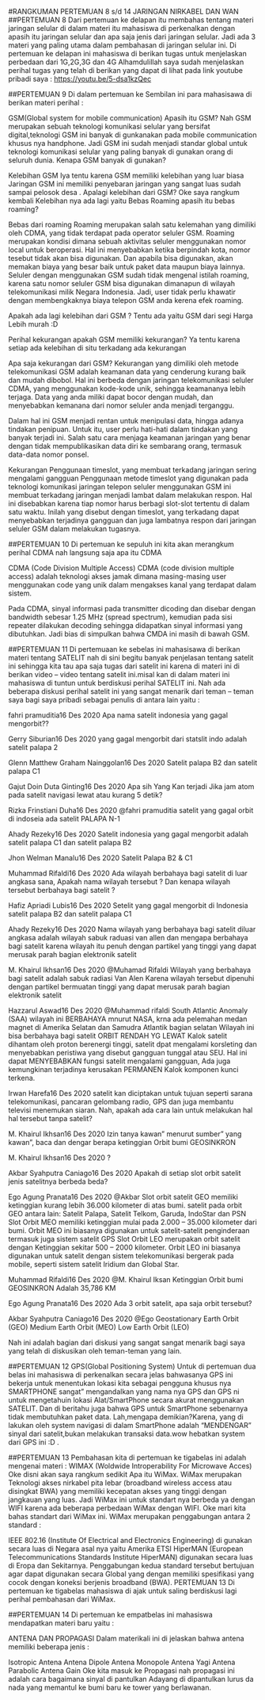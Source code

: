 #RANGKUMAN PERTEMUAN 8 s/d 14 JARINGAN NIRKABEL DAN WAN
##PERTEMUAN 8
Dari pertemuan ke delapan itu membahas tentang materi jaringan selular di dalam materi itu mahasiswa di perkenalkan dengan apasih itu jaringan selular dan apa saja jenis dari jaringan selular. Jadi ada 3 materi yang paling utama dalam pembahasan di jaringan selular ini. Di pertemuan ke delapan ini mahasiswa di berikan tugas untuk menjelaskan perbedaan dari
1G,2G,3G dan 4G Alhamdulillah saya sudah menjelaskan perihal tugas yang telah di berikan yang dapat di lihat pada link youtube pribadi saya : https://youtu.be/5-dsa1kzQec

##PERTEMUAN 9
Di dalam pertemuan ke Sembilan ini para mahasisawa di berikan materi perihal :

GSM(Global system for mobile communication)
Apasih itu GSM? Nah GSM merupakan sebuah teknologi komunikasi selular yang bersifat digital,teknologi GSM ini banyak di gunkanakan pada mobile communication khusus nya handphone. Jadi GSM ini sudah menjadi standar global untuk teknologi komunikasi selular yang paling banyak di gunakan orang di seluruh dunia. Kenapa GSM banyak di gunakan?

Kelebihan GSM
Iya tentu karena GSM memiliki kelebihan yang luar biasa Jaringan GSM ini memiliki penyebaran jaringan yang sangat luas sudah sampai pelosok desa . Apalagi kelebihan dari GSM? Oke saya rangkum kembali Kelebihan nya ada lagi yaitu Bebas Roaming apasih itu bebas roaming?

Bebas dari roaming
Roaming merupakan salah satu kelemahan yang dimiliki oleh CDMA, yang tidak terdapat pada operator seluler GSM. Roaming merupakan kondisi dimana sebuah aktivitas seluler menggunakan nomor local untuk beroperasi. Hal ini menyebabkan ketika berpindah kota, nomor tesebut tidak akan bisa digunakan. Dan apabila bisa digunakan, akan memakan biaya yang besar baik untuk paket data maupun biaya lainnya. Seluler dengan menggunakan GSM sudah tidak mengenal istilah roaming, karena satu nomor seluler GSM bisa digunakan dimanapun di wilayah telekomunikasi milik Negara Indonesia. Jadi, user tidak perlu khawatir dengan membengkaknya biaya telepon GSM anda kerena efek roaming.

Apakah ada lagi kelebihan dari GSM ? Tentu ada yaitu GSM dari segi Harga Lebih murah :D

Perihal kekurangan apakah GSM memiliki kekurangan? Ya tentu karena setiap ada kelebihan di situ terkadang ada kekurangan

Apa saja kekurangan dari GSM?
Kekurangan yang dimiliki oleh metode telekomunikasi GSM adalah keamanan data yang cenderung kurang baik dan mudah dibobol. Hal ini berbeda dengan jaringan telekomunikasi seluler CDMA, yang menggunakan kode-kode unik, sehingga keamananya lebih terjaga. Data yang anda miliki dapat bocor dengan mudah, dan menyebabkan kemanana dari nomor seluler anda menjadi terganggu.

Dalam hal ini GSM menjadi rentan untuk menipulasi data, hingga adanya tindakan penipuan. Untuk itu, user perlu hati-hati dalam tindakan yang banyak terjadi ini. Salah satu cara menjaga keamanan jaringan yang benar dengan tidak mempublikasikan data diri ke sembarang orang, termasuk data-data nomor ponsel.

Kekurangan Penggunaan timeslot, yang membuat terkadang jaringan sering mengalami gangguan Penggunaan metode timeslot yang digunakan pada teknologi komunikasi jaringan telepon seluler menggunakan GSM ini membuat terkadang jaringan menjadi lambat dalam melakukan respon. Hal ini disebabkan karena tiap nomor harus berbagi slot-slot tertentu di dalam satu waktu. Inilah yang disebut dengan timeslot, yang terkadang dapat menyebabkan terjadinya gangguan dan juga lambatnya respon dari jaringan seluler GSM dalam melakukan tugasnya.

##PERTEMUAN 10
Di pertemuan ke sepuluh ini kita akan merangkum perihal CDMA nah langsung saja apa itu CDMA

CDMA (Code Division Multiple Access)
CDMA (code division multiple access) adalah teknologi akses jamak dimana masing-masing user menggunakan code yang unik dalam mengakses kanal yang terdapat dalam sistem.

Pada CDMA, sinyal informasi pada transmitter dicoding dan disebar dengan bandwidth sebesar 1.25 MHz (spread spectrum), kemudian pada sisi repeater dilakukan decoding sehingga didapatkan sinyal informasi yang dibutuhkan. Jadi bias di simpulkan bahwa CMDA ini masih di bawah GSM.

##PERTEMUAN 11
Di pertemuaan ke sebelas ini mahasisawa di berikan materi tentang SATELIT nah di sini begitu banyak penjelasan tentang satelit ini sehingga kita tau apa saja tugas dari satelit ini karena di materi ini di berikan video – video tentang satelit ini.misal kan di dalam materi ini mahasiswa di tuntun untuk berdiskusi perihal SATELIT ini. Nah ada beberapa diskusi perihal satelit ini yang sangat menarik dari teman – teman saya bagi saya pribadi sebagai penulis di antara lain yaitu :

fahri pramuditia16 Des 2020 Apa nama satelit indonesia yang gagal mengorbit??

Gerry Siburian16 Des 2020 yang gagal mengorbit dari statslit indo adalah satelit palapa 2

Glenn Matthew Graham Nainggolan16 Des 2020 Satelit palapa B2 dan satelit palapa C1

Gajut Doin Duta Ginting16 Des 2020 Apa sih Yang Kan terjadi Jika jam atom pada satelit navigasi lewat atau kurang 5 detik?

Rizka Frinstiani Duha16 Des 2020 @fahri pramuditia satelit yang gagal orbit di indoseia ada satelit PALAPA N-1

Ahady Rezeky16 Des 2020 Satelit indonesia yang gagal mengorbit adalah satelit palapa C1 dan satelit palapa B2

Jhon Welman Manalu16 Des 2020 Satelit Palapa B2 & C1

Muhammad Rifaldi16 Des 2020 Ada wilayah berbahaya bagi satelit di luar angkasa sana, Apakah nama wilayah tersebut ? Dan kenapa wilayah tersebut berbahaya bagi satelit ?

Hafiz Apriadi Lubis16 Des 2020 Setelit yang gagal mengorbit di Indonesia satelit palapa B2 dan satelit palapa C1

Ahady Rezeky16 Des 2020 Nama wilayah yang berbahaya bagi satelit diluar angkasa adalah wilayah sabuk raduasi van allen dan mengapa berbahaya bagi satelit karena wilayah itu penuh dengan partikel yang tinggi yang dapat merusak parah bagian elektronik satelit

M. Khairul Ikhsan16 Des 2020 @Muhamad Rifaldi Wilayah yang berbahaya bagi satelit adalah sabuk radiasi Van Alen Karena wilayah tersebut dipenuhi dengan partikel bermuatan tinggi yang dapat merusak parah bagian elektronik satelit

Hazzarul Aswad16 Des 2020 @Muhammad rifaldi South Atlantic Anomaly (SAA) wilayah ini BERBAHAYA mnurut NASA, krna ada pelemahan medan magnet di Amerika Selatan dan Samudra Atlantik bagian selatan Wilayah ini bisa berbahaya bagi satelit ORBIT RENDAH YG LEWAT Kalok satelit dihantam oleh proton berenergi tinggi, satelit dpat mengalami korsleting dan menyebabkan peristiwa yang disebut gangguan tunggal atau SEU. Hal ini dapat MENYEBABKAN fungsi satelit mengalami gangguan, Ada juga kemungkinan terjadinya kerusakan PERMANEN Kalok komponen kunci terkena.

Irwan Harefa16 Des 2020 satelit kan diciptakan untuk tujuan seperti sarana telekomunikasi, pancaran gelombang radio, GPS dan juga membantu televisi menemukan siaran. Nah, apakah ada cara lain untuk melakukan hal hal tersebut tanpa satelit?

M. Khairul Ikhsan16 Des 2020 Izin tanya kawan” menurut sumber” yang kawan”, baca dan dengar berapa ketinggian Orbit bumi GEOSINKRON

M. Khairul Ikhsan16 Des 2020 ?

Akbar Syahputra Caniago16 Des 2020 Apakah di setiap slot orbit satelit jenis satelitnya berbeda beda?

Ego Agung Pranata16 Des 2020 @Akbar Slot orbit satelit GEO memiliki ketinggian kurang lebih 36.000 kilometer di atas bumi. satelit pada orbit GEO antara lain: Satelit Palapa, Satelit Telkom, Garuda, IndoStar dan PSN Slot Orbit MEO memiliki ketinggian mulai pada 2.000 – 35.000 kilometer dari bumi. Orbit MEO ini biasanya digunakan untuk satelit-satelit penginderaan termasuk juga sistem satelit GPS Slot Orbit LEO merupakan orbit satelit dengan Ketinggian sekitar 500 – 2000 kilometer. Orbit LEO ini biasanya digunakan untuk satelit dengan sistem telekomunikasi bergerak pada mobile, seperti sistem satelit Iridium dan Global Star.

Muhammad Rifaldi16 Des 2020 @M. Khairul Iksan Ketinggian Orbit bumi GEOSINKRON Adalah 35,786 KM

Ego Agung Pranata16 Des 2020 Ada 3 orbit satelit, apa saja orbit tersebut?

Akbar Syahputra Caniago16 Des 2020 @Ego Geostationary Earth Orbit (GEO) Medium Earth Orbit (MEO) Low Earth Orbit (LEO)

Nah ini adalah bagian dari diskusi yang sangat sangat menarik bagi saya yang telah di diskusikan oleh teman-teman yang lain.

##PERTEMUAN 12
GPS(Global Positioning System) Untuk di pertemuan dua belas ini mahasiswa di perkenalkan secara jelas bahwasanya GPS ini bekerja untuk menentukan lokasi kita sebagai pengguna khusus nya SMARTPHONE sangat” mengandalkan yang nama nya GPS dan GPS ni untuk mengetahuin lokasi Alat/SmartPhone secara akurat menggunakan SATELIT. Dan di beritahu juga bahwa GPS untuk SmartPhone sebenarnya tidak membutuhkan paket data. Lah,mengapa demikian?Karena, yang di lakukan oleh system navigasi di dalam SmartPhone adalah “MENDENGAR” sinyal dari satelit,bukan melakukan transaksi data.wow hebatkan system dari GPS ini :D .

##PERTEMUAN 13
Pembahasan kita di pertemuan ke tigabelas ini adalah mengenai materi : WIMAX (Woldwide Introperability For Microwave Acces) Oke disni akan saya rangkum sedikit Apa itu WiMax. WiMax merupakan Teknologi akses nirkabel pita lebar (broadband wireless access atau disingkat BWA) yang memiliki kecepatan akses yang tinggi dengan jangkauan yang luas. Jadi WiMax ini untuk standart nya berbeda ya dengan WIFI karena ada beberapa perbedaan WiMax dengan WIFI. Oke mari kita bahas standart dari WiMax ini. WiMax merupakan penggabungan antara 2 standard :

IEEE 802.16 (Institute Of Electrical and Electronics Engineering) di gunakan secara luas di Negara asal nya yaitu Amerika
ETSI HiperMAN (European Telecommunications Standards Institute HiperMAN) digunakan secara luas di Eropa dan Sekitarnya. Penggabungan kedua standard tersebut bertujuan agar dapat digunakan secara Global yang dengan memiliki spesifikasi yang cocok dengan koneksi berjenis broadband (BWA).
PERTEMUAN 13
Di pertemuan ke tigabelas mahasiswa di ajak untuk saling berdiskusi lagi perihal pembahasan dari WiMax.

##PERTEMUAN 14
Di pertemuan ke empatbelas ini mahasiswa mendapatkan materi baru yaitu :

ANTENA DAN PROPAGASI
Dalam materikali ini di jelaskan bahwa antena memiliki beberapa jenis :

Isotropic Antena
Antena Dipole
Antena Monopole
Antena Yagi
Antena Parabolic
Antena Gain
Oke kita masuk ke Propagasi nah propagasi ini adalah cara bagaimana sinyal di pantulkan Adayang di dipantulkan lurus da nada yang memantul ke bumi baru ke tower yang berlawanan.
